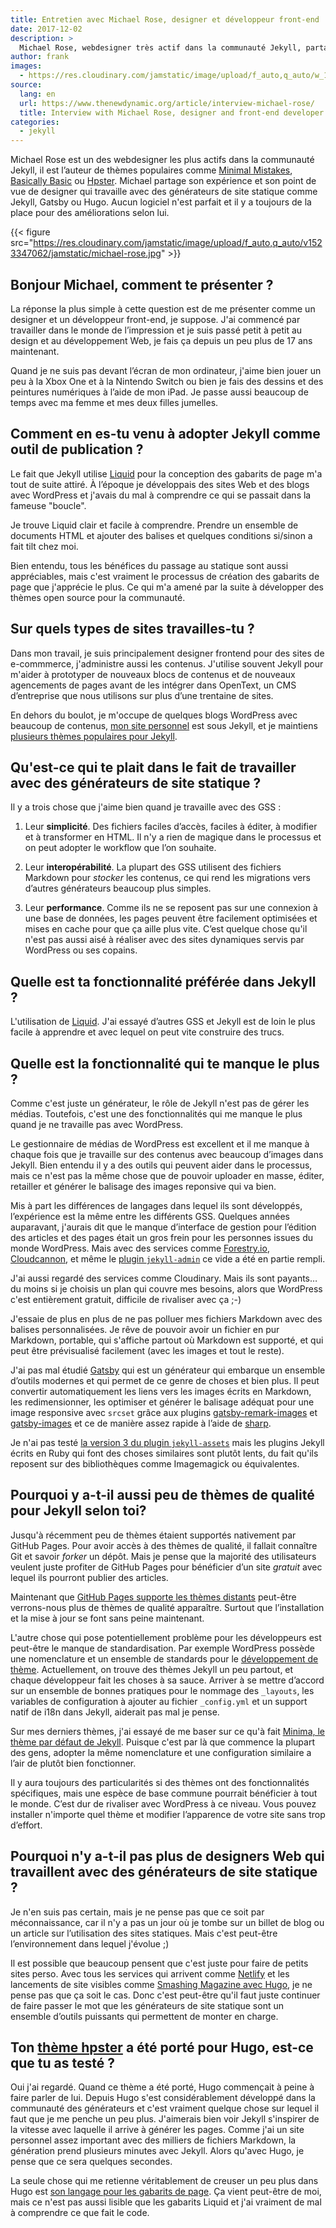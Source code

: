 ```yaml
---
title: Entretien avec Michael Rose, designer et développeur front-end
date: 2017-12-02
description: >
  Michael Rose, webdesigner très actif dans la communauté Jekyll, partage son retour d’expérience sur les générateurs de site statique.
author: frank
images:
  - https://res.cloudinary.com/jamstatic/image/upload/f_auto,q_auto/w_1120,c_fit,co_white,g_north_west,x_80,y_80,l_text:poppins_80_ultrabold_line_spacing_-30:Questions%2520%25C3%25A0%2520Michael%2520Rose%252C%2520designer%2520et%2520d%25C3%25A9veloppeur%2520front-end/jamstatic/twitter-card.png
source:
  lang: en
  url: https://www.thenewdynamic.org/article/interview-michael-rose/
  title: Interview with Michael Rose, designer and front-end developer
categories:
  - jekyll
---
```


Michael Rose est un des webdesigner les plus actifs dans la communauté Jekyll,
il est l’auteur de thèmes populaires comme
[Minimal Mistakes](https://mmistakes.github.io/minimal-mistakes/),
[Basically Basic](https://mmistakes.github.io/jekyll-theme-basically-basic/) ou
[Hpster](https://mmistakes.github.io/hpstr-jekyll-theme/). Michael partage son
expérience et son point de vue de designer qui travaille avec des générateurs de
site statique comme Jekyll, Gatsby ou Hugo. Aucun logiciel n'est parfait et il y
a toujours de la place pour des améliorations selon lui.

{{< figure src="https://res.cloudinary.com/jamstatic/image/upload/f_auto,q_auto/v1523347062/jamstatic/michael-rose.jpg" >}}

## Bonjour Michael, comment te présenter ?

La réponse la plus simple à cette question est de me présenter comme un designer
et un développeur front-end, je suppose. J'ai commencé par travailler dans le
monde de l’impression et je suis passé petit à petit au design et au
développement Web, je fais ça depuis un peu plus de 17 ans maintenant.

Quand je ne suis pas devant l’écran de mon ordinateur, j'aime bien jouer un peu
à la Xbox One et à la Nintendo Switch ou bien je fais des dessins et des
peintures numériques à l’aide de mon iPad. Je passe aussi beaucoup de temps avec
ma femme et mes deux filles jumelles.

## Comment en es-tu venu à adopter Jekyll comme outil de publication ?

Le fait que Jekyll utilise [Liquid](https://shopify.github.io/liquid/) pour la
conception des gabarits de page m'a tout de suite attiré. À l’époque je
développais des sites Web et des blogs avec WordPress et j'avais du mal à
comprendre ce qui se passait dans la fameuse "boucle".

Je trouve Liquid clair et facile à comprendre. Prendre un ensemble de documents
HTML et ajouter des balises et quelques conditions si/sinon a fait tilt chez
moi.

Bien entendu, tous les bénéfices du passage au statique sont aussi appréciables,
mais c'est vraiment le processus de création des gabarits de page que j'apprécie
le plus. Ce qui m'a amené par la suite à développer des thèmes open source pour
la communauté.

## Sur quels types de sites travailles-tu ?

Dans mon travail, je suis principalement designer frontend pour des sites de
e-commmerce, j'administre aussi les contenus. J'utilise souvent Jekyll pour
m'aider à prototyper de nouveaux blocs de contenus et de nouveaux agencements de
pages avant de les intégrer dans OpenText, un CMS d’entreprise que nous
utilisons sur plus d’une trentaine de sites.

En dehors du boulot, je m'occupe de quelques blogs WordPress avec beaucoup de
contenus, [mon site personnel](https://mademistakes.com/) est sous Jekyll, et je
maintiens
[plusieurs thèmes populaires pour Jekyll](https://mademistakes.com/work/jekyll-themes/).

## Qu'est-ce qui te plait dans le fait de travailler avec des générateurs de site statique ?

Il y a trois chose que j'aime bien quand je travaille avec des
<abbr aria-label="Générateur de Site Statique">GSS</abbr> :

1.  Leur **simplicité**. Des fichiers faciles d’accès, faciles à éditer, à
    modifier et à transformer en HTML. Il n'y a rien de magique dans le
    processus et on peut adopter le workflow que l’on souhaite.

2.  Leur **interopérabilité**. La plupart des
    <abbr aria-label="Générateur de Site Statique">GSS</abbr> utilisent des
    fichiers Markdown pour _stocker_ les contenus, ce qui rend les migrations
    vers d’autres générateurs beaucoup plus simples.

3.  Leur **performance**. Comme ils ne se reposent pas sur une connexion à une
    base de données, les pages peuvent être facilement optimisées et mises en
    cache pour que ça aille plus vite. C’est quelque chose qu'il n'est pas aussi
    aisé à réaliser avec des sites dynamiques servis par WordPress ou ses
    copains.

## Quelle est ta fonctionnalité préférée dans Jekyll ?

L'utilisation de [Liquid](https://shopify.github.io/liquid/). J'ai essayé
d’autres <abbr aria-label="Générateur de Site Statique">GSS</abbr> et Jekyll est
de loin le plus facile à apprendre et avec lequel on peut vite construire des
trucs.

## Quelle est la fonctionnalité qui te manque le plus ?

Comme c'est juste un générateur, le rôle de Jekyll n'est pas de gérer les
médias. Toutefois, c'est une des fonctionnalités qui me manque le plus quand je
ne travaille pas avec WordPress.

Le gestionnaire de médias de WordPress est excellent et il me manque à chaque
fois que je travaille sur des contenus avec beaucoup d’images dans Jekyll. Bien
entendu il y a des outils qui peuvent aider dans le processus, mais ce n'est pas
la même chose que de pouvoir uploader en masse, éditer, retailler et générer le
balisage des images reponsive qui va bien.

Mis à part les différences de langages dans lequel ils sont développés,
l’expérience est la même entre les différents
<abbr aria-label="Générateur de Site Statique">GSS</abbr>. Quelques années
auparavant, j'aurais dit que le manque d’interface de gestion pour l’édition des
articles et des pages était un gros frein pour les personnes issues du monde
WordPress. Mais avec des services comme [Forestry.io](https://forestry.io),
[Cloudcannon](https://cloudcannon.com), et même le
[plugin `jekyll-admin`](https://github.com/jekyll/jekyll-admin/) ce vide a été
en partie rempli.

J'ai aussi regardé des services comme Cloudinary. Mais ils sont payants… du
moins si je choisis un plan qui couvre mes besoins, alors que WordPress c'est
entièrement gratuit, difficile de rivaliser avec ça ;-)

J'essaie de plus en plus de ne pas polluer mes fichiers Markdown avec des
balises personnalisées. Je rêve de pouvoir avoir un fichier en pur Markdown,
portable, qui s'affiche partout où Markdown est supporté, et qui peut être
prévisualisé facilement (avec les images et tout le reste).

J'ai pas mal étudié [Gatsby](https://www.gatsbyjs.org/) qui est un générateur
qui embarque un ensemble d’outils modernes et qui permet de ce genre de choses
et bien plus. Il peut convertir automatiquement les liens vers les images écrits
en Markdown, les redimensionner, les optimiser et générer le balisage adéquat
pour une image responsive avec `srcset` grâce aux plugins
[gatsby-remark-images](https://www.gatsbyjs.org/packages/gatsby-remark-images/)
et [gatsby-images](https://www.gatsbyjs.org/packages/gatsby-image/) et ce de
manière assez rapide à l’aide de [sharp](https://github.com/lovell/sharp).

Je n'ai pas testé
[la version 3 du plugin `jekyll-assets`](https://envygeeks.io/2017/11/21/jekyll-assets-3-released)
mais les plugins Jekyll écrits en Ruby qui font des choses similaires sont
plutôt lents, du fait qu'ils reposent sur des bibliothèques comme Imagemagick ou
équivalentes.

## Pourquoi y a-t-il aussi peu de thèmes de qualité pour Jekyll selon toi?

Jusqu'à récemment peu de thèmes étaient supportés nativement par GitHub Pages.
Pour avoir accès à des thèmes de qualité, il fallait connaître Git et savoir
_forker_ un dépôt. Mais je pense que la majorité des utilisateurs veulent juste
profiter de GitHub Pages pour bénéficier d’un site _gratuit_ avec lequel ils
pourront publier des articles.

Maintenant que
[GitHub Pages supporte les thèmes distants](https://github.com/blog/2464-use-any-theme-with-github-pages)
peut-être verrons-nous plus de thèmes de qualité apparaître. Surtout que
l’installation et la mise à jour se font sans peine maintenant.

L'autre chose qui pose potentiellement problème pour les développeurs est
peut-être le manque de standardisation. Par exemple WordPress possède une
nomenclature et un ensemble de standards pour le
[développement de thème](https://codex.wordpress.org/Theme_Development).
Actuellement, on trouve des thèmes Jekyll un peu partout, et chaque développeur
fait les choses à sa sauce. Arriver à se mettre d’accord sur un ensemble de
bonnes pratiques pour le nommage des `_layouts`, les variables de configuration
à ajouter au fichier `_config.yml` et un support natif de i18n dans Jekyll,
aiderait pas mal je pense.

Sur mes derniers thèmes, j'ai essayé de me baser sur ce qu'à fait
[Minima, le thème par défaut de Jekyll](https://github.com/jekyll/minima/).
Puisque c'est par là que commence la plupart des gens, adopter la même
nomenclature et une configuration similaire a l’air de plutôt bien fonctionner.

Il y aura toujours des particularités si des thèmes ont des fonctionnalités
spécifiques, mais une espèce de base commune pourrait bénéficier à tout le
monde. C’est dur de rivaliser avec WordPress à ce niveau. Vous pouvez installer
n'importe quel thème et modifier l’apparence de votre site sans trop d’effort.

## Pourquoi n'y a-t-il pas plus de designers Web qui travaillent avec des générateurs de site statique ?

Je n'en suis pas certain, mais je ne pense pas que ce soit par méconnaissance,
car il n'y a pas un jour où je tombe sur un billet de blog ou un article sur
l’utilisation des sites statiques. Mais c'est peut-être l’environnement dans
lequel j'évolue ;)

Il est possible que beaucoup pensent que c'est juste pour faire de petits sites
perso. Avec tous les services qui arrivent comme [Netlify](https://netlify.com)
et les lancements de site visibles comme
[Smashing Magazine avec Hugo](page:post/smashing-mag-va-dix-fois-plus-vite),
je ne pense pas que ça soit le cas. Donc c'est peut-être qu'il faut juste
continuer de faire passer le mot que les générateurs de site statique sont un
ensemble d’outils puissants qui permettent de monter en charge.

## Ton [thème hpster](https://dldx.github.io/hpstr-hugo-theme/) a été porté pour Hugo, est-ce que tu as testé ?

Oui j'ai regardé. Quand ce thème a été porté, Hugo commençait à peine à faire
parler de lui. Depuis Hugo s'est considérablement développé dans la communauté
des générateurs et c'est vraiment quelque chose sur lequel il faut que je me
penche un peu plus. J'aimerais bien voir Jekyll s'inspirer de la vitesse avec
laquelle il arrive à générer les pages. Comme j'ai un site personnel assez
important avec des milliers de fichiers Markdown, la génération prend plusieurs
minutes avec Jekyll. Alors qu'avec Hugo, je pense que ce sera quelques secondes.

La seule chose qui me retienne véritablement de creuser un peu plus dans Hugo
est [son langage pour les gabarits de page](https://gohugo.io/templates/). Ça
vient peut-être de moi, mais ce n'est pas aussi lisible que les gabarits Liquid
et j'ai vraiment de mal à comprendre ce que fait le code.
